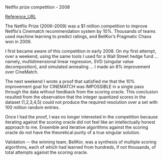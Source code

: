 Netflix prize competition - 2008

 [Reference_URL](https://en.wikipedia.org/wiki/Netflix_Prize)

The Netflix Prize (2006–2009) was a \$1 million competition to improve Netflix’s Cinematch
recommendation system by 10%. Thousands of teams used machine learning to predict ratings,
and BellKor’s Pragmatic Chaos won in 2009.

I first became aware of this competition in early 2008.  On my first attempt, over a weekend,
using the same tools I used for a Wall Street hedge fund ... namely, multidimensional linear
regression, SVD (singular value decomposition), and simulated annealing ... I made an 8% improvement
over CineMatch.

The next weekend I wrote a proof that satisfied me that the 10% improvement goal for CINEMATCH
was IMPOSSIBLE in a single pass through the data without feedback from the scoring oracle.  This
conclusion resulted from the observation that the integer quantized scores in the dataset (1,2,3,4,5)
could not produce the required resolution over a set with 100 million random entries.

Once I had the proof, I was no longer interested in the competition because iterating against
the scoring oracle did not feel like an intellectually honest approach to me.  Ensemble and
iterative algorithms against the scoring oracle do not have the theoretical purity of a true
singular solution.

Validation -- the winning team, BellKor, was a synthesis of multiple scoring algorithms, each of
which had learned from hundreds, if not thousands, of total attempts against the scoring oracle.
